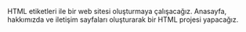 HTML etiketleri ile bir web sitesi oluşturmaya çalışacağız. Anasayfa, hakkımızda ve iletişim sayfaları oluşturarak bir HTML projesi yapacağız.